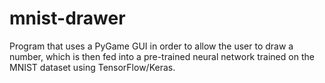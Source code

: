 # mnist-drawer

Program that uses a PyGame GUI in order to allow the user to draw a number, which is then fed into a pre-trained neural network trained on the MNIST dataset using TensorFlow/Keras.
